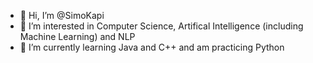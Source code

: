 - 👋 Hi, I’m @SimoKapi
- 👀 I’m interested in Computer Science, Artifical Intelligence (including Machine Learning) and NLP
- 🌱 I’m currently learning Java and C++ and am practicing Python

<!---
SimoKapi/SimoKapi is a ✨ special ✨ repository because its `README.md` (this file) appears on your GitHub profile.
You can click the Preview link to take a look at your changes.
--->

